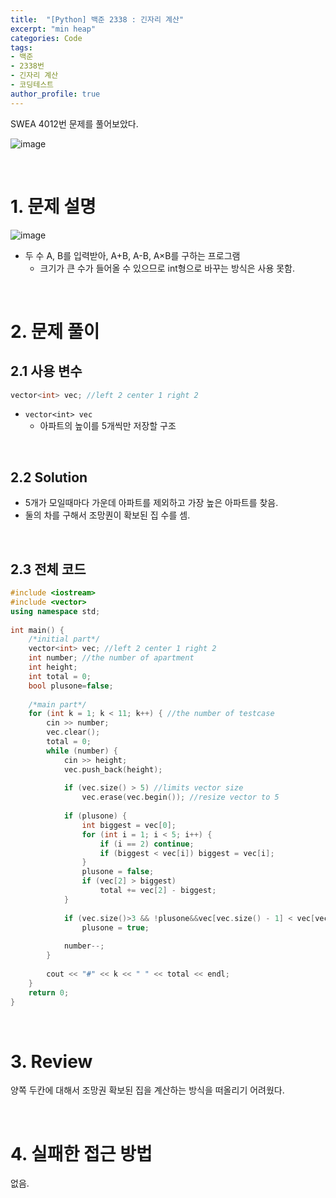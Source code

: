 ```yaml
---
title:  "[Python] 백준 2338 : 긴자리 계산"
excerpt: "min heap"
categories: Code
tags: 
- 백준
- 2338번
- 긴자리 계산
- 코딩테스트
author_profile: true
---
```


SWEA 4012번 문제를 풀어보았다.

![image](https://user-images.githubusercontent.com/37764581/106150763-02e2d500-61bf-11eb-8acb-1055a6974d9a.png)



<br>

# 1. 문제 설명

![image](https://user-images.githubusercontent.com/37764581/105996662-00647a80-60ee-11eb-869f-5869681eb49d.png)

+ 두 수 A, B를 입력받아, A+B, A-B, A×B를 구하는 프로그램
  + 크기가 큰 수가 들어올 수 있으므로 int형으로 바꾸는 방식은 사용 못함.

<br>

# 2. 문제 풀이

## 2.1 사용 변수

```cpp
vector<int> vec; //left 2 center 1 right 2
```

+ `vector<int> vec`
  + 아파트의 높이를 5개씩만 저장할 구조

<br>

## 2.2 Solution

+ 5개가 모일때마다 가운데 아파트를 제외하고 가장 높은 아파트를 찾음.
+ 둘의 차를 구해서 조망퀀이 확보된 집 수를 셈.



<br>

## 2.3 전체 코드

```cpp
#include <iostream>
#include <vector>
using namespace std;
 
int main() {
    /*initial part*/
    vector<int> vec; //left 2 center 1 right 2
    int number; //the number of apartment
    int height;
    int total = 0;
    bool plusone=false;
 
    /*main part*/
    for (int k = 1; k < 11; k++) { //the number of testcase
        cin >> number;
        vec.clear();
        total = 0;
        while (number) {
            cin >> height;
            vec.push_back(height);
 
            if (vec.size() > 5) //limits vector size
                vec.erase(vec.begin()); //resize vector to 5
 
            if (plusone) {
                int biggest = vec[0];
                for (int i = 1; i < 5; i++) {
                    if (i == 2) continue;
                    if (biggest < vec[i]) biggest = vec[i];
                }
                plusone = false;
                if (vec[2] > biggest)
                    total += vec[2] - biggest;
            }
 
            if (vec.size()>3 && !plusone&&vec[vec.size() - 1] < vec[vec.size() - 2]) //Top
                plusone = true;
 
            number--;
        }
 
        cout << "#" << k << " " << total << endl;
    }
    return 0;
}
```
<br>

# 3. Review

양쪽 두칸에 대해서 조망권 확보된 집을 계산하는 방식을 떠올리기 어려웠다.

<br>

# 4. 실패한 접근 방법

없음.


